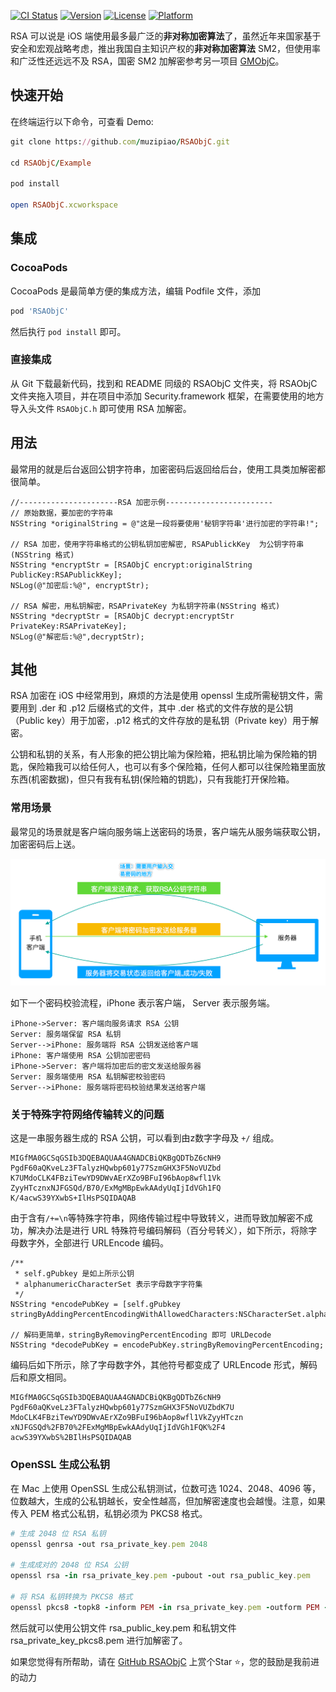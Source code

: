 [![CI Status](https://img.shields.io/travis/muzipiao/RSAObjC.svg?style=flat)](https://travis-ci.org/muzipiao/RSAObjC)
[![Version](https://img.shields.io/cocoapods/v/RSAObjC.svg?style=flat)](https://cocoapods.org/pods/RSAObjC)
[![License](https://img.shields.io/cocoapods/l/RSAObjC.svg?style=flat)](https://cocoapods.org/pods/RSAObjC)
[![Platform](https://img.shields.io/cocoapods/p/RSAObjC.svg?style=flat)](https://cocoapods.org/pods/RSAObjC)

RSA 可以说是 iOS 端使用最多最广泛的**非对称加密算法**了，虽然近年来国家基于安全和宏观战略考虑，推出我国自主知识产权的**非对称加密算法** SM2，但使用率和广泛性还远远不及 RSA，国密 SM2 加解密参考另一项目  [GMObjC](https://github.com/muzipiao/GMObjC)。

## 快速开始

在终端运行以下命令，可查看 Demo:

```ruby
git clone https://github.com/muzipiao/RSAObjC.git

cd RSAObjC/Example

pod install

open RSAObjC.xcworkspace
```

## 集成

### CocoaPods

CocoaPods 是最简单方便的集成方法，编辑 Podfile 文件，添加

```ruby
pod 'RSAObjC'
```

然后执行 `pod install` 即可。

### 直接集成

从 Git 下载最新代码，找到和 README 同级的 RSAObjC 文件夹，将 RSAObjC 文件夹拖入项目，并在项目中添加 Security.framework 框架，在需要使用的地方导入头文件 `RSAObjC.h` 即可使用 RSA 加解密。

## 用法

最常用的就是后台返回公钥字符串，加密密码后返回给后台，使用工具类加解密都很简单。

```objc
//----------------------RSA 加密示例------------------------
// 原始数据，要加密的字符串
NSString *originalString = @"这是一段将要使用'秘钥字符串'进行加密的字符串!";

// RSA 加密，使用字符串格式的公钥私钥加密解密, RSAPublickKey  为公钥字符串(NSString 格式)
NSString *encryptStr = [RSAObjC encrypt:originalString PublicKey:RSAPublickKey];
NSLog(@"加密后:%@", encryptStr);

// RSA 解密，用私钥解密，RSAPrivateKey 为私钥字符串(NSString 格式)
NSString *decryptStr = [RSAObjC decrypt:encryptStr PrivateKey:RSAPrivateKey];
NSLog(@"解密后:%@",decryptStr);
```

## 其他

RSA 加密在 iOS 中经常用到，麻烦的方法是使用 openssl 生成所需秘钥文件，需要用到 .der 和 .p12 后缀格式的文件，其中 .der 格式的文件存放的是公钥（Public key）用于加密，.p12 格式的文件存放的是私钥（Private key）用于解密。

公钥和私钥的关系，有人形象的把公钥比喻为保险箱，把私钥比喻为保险箱的钥匙，保险箱我可以给任何人，也可以有多个保险箱，任何人都可以往保险箱里面放东西(机密数据)，但只有我有私钥(保险箱的钥匙)，只有我能打开保险箱。

### 常用场景

最常见的场景就是客户端向服务端上送密码的场景，客户端先从服务端获取公钥，加密密码后上送。

![常用场景](https://raw.githubusercontent.com/muzipiao/GitHubImages/master/RSAImage/RSAImg2.png)

如下一个密码校验流程，iPhone 表示客户端， Server 表示服务端。

```sequence
iPhone->Server: 客户端向服务请求 RSA 公钥
Server: 服务端保留 RSA 私钥
Server-->iPhone: 服务端将 RSA 公钥发送给客户端
iPhone: 客户端使用 RSA 公钥加密密码
iPhone->Server: 客户端将加密后的密文发送给服务器
Server: 服务端使用 RSA 私钥解密校验密码
Server-->iPhone: 服务端将密码校验结果发送给客户端
```

### 关于特殊字符网络传输转义的问题

这是一串服务器生成的 RSA 公钥，可以看到由z数字字母及 `+/` 组成。

```
MIGfMA0GCSqGSIb3DQEBAQUAA4GNADCBiQKBgQDTbZ6cNH9
PgdF60aQKveLz3FTalyzHQwbp601y77SzmGHX3F5NoVUZbd
K7UMdoCLK4FBziTewYD9DWvAErXZo9BFuI96bAop8wfl1Vk
ZyyHTcznxNJFGSQd/B70/ExMgMBpEwkAAdyUqIjIdVGh1FQ
K/4acwS39YXwbS+IlHsPSQIDAQAB
```

由于含有`/+=\n`等特殊字符串，网络传输过程中导致转义，进而导致加解密不成功，解决办法是进行 URL 特殊符号编码解码（百分号转义），如下所示，将除字母数字外，全部进行 URLEncode 编码。

```objc 
/**
 * self.gPubkey 是如上所示公钥
 * alphanumericCharacterSet 表示字母数字字符集
 */
NSString *encodePubKey = [self.gPubkey stringByAddingPercentEncodingWithAllowedCharacters:NSCharacterSet.alphanumericCharacterSet];

// 解码更简单，stringByRemovingPercentEncoding 即可 URLDecode
NSString *decodePubKey = encodePubKey.stringByRemovingPercentEncoding;
```

编码后如下所示，除了字母数字外，其他符号都变成了 URLEncode 形式，解码后和原文相同。

```
MIGfMA0GCSqGSIb3DQEBAQUAA4GNADCBiQKBgQDTbZ6cNH9
PgdF60aQKveLz3FTalyzHQwbp601y77SzmGHX3F5NoVUZbdK7U
MdoCLK4FBziTewYD9DWvAErXZo9BFuI96bAop8wfl1VkZyyHTczn
xNJFGSQd%2FB70%2FExMgMBpEwkAAdyUqIjIdVGh1FQK%2F4
acwS39YXwbS%2BIlHsPSQIDAQAB
```

### OpenSSL 生成公私钥

在 Mac 上使用 OpenSSL 生成公私钥测试，位数可选 1024、2048、4096 等，位数越大，生成的公私钥越长，安全性越高，但加解密速度也会越慢。注意，如果传入 PEM 格式公私钥，私钥必须为 PKCS8 格式。

```ruby
# 生成 2048 位 RSA 私钥
openssl genrsa -out rsa_private_key.pem 2048

# 生成成对的 2048 位 RSA 公钥
openssl rsa -in rsa_private_key.pem -pubout -out rsa_public_key.pem

# 将 RSA 私钥转换为 PKCS8 格式
openssl pkcs8 -topk8 -inform PEM -in rsa_private_key.pem -outform PEM -nocrypt > rsa_private_key_pkcs8.pem
```
然后就可以使用公钥文件 rsa_public_key.pem 和私钥文件 rsa_private_key_pkcs8.pem 进行加解密了。

如果您觉得有所帮助，请在 [GitHub RSAObjC](https://github.com/muzipiao/RSAObjC) 上赏个Star ⭐️，您的鼓励是我前进的动力
